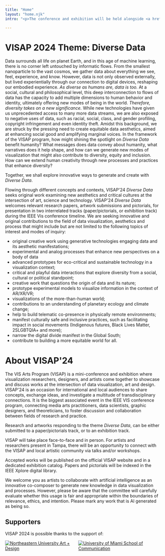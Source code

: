 ```yaml
---
title: "Home"
layout: "home.njk"
intro: "<p>The conference and exhibition will be held alongside <a href='https://ieeevis.org/year/2024/welcome'>IEEE VIS 2024</a> at TBD, Florida, 13&ndash;18 October 2024</p><p><a href='https://www.eventbrite.com/e/2024-ieee-vis-visualization-and-visual-analytics-tickets-885829258157'>Register now to join us online for VISAP 2024</a></p>."

---
```



# VISAP 2024 Theme: Diverse Data

Data surrounds all life on planet Earth, and in this age of machine
learning, there is no corner left untouched by informatic flows. From
the smallest nanoparticle to the vast cosmos, we gather data about
everything we see, feel, experience, and know. However, data is not only
observed externally, but lived experientially through our connection to
digital devices, reshaping our embodied experience. *As diverse as
humans are, data is too.* At a social, cultural and philosophical level,
this deep interconnection to flows of data has the capacity to add
multiple dimensions to human behavior and identity, ultimately offering
new modes of being in the world. *Therefore, diversity takes on a new
significance.* While new technologies have given us unprecedented access
to many more data streams, we are also exposed to negative uses of data,
such as racial, social, class, and gender profiling, copyright
infringement and even identity theft. Amidst this background, we are
struck by the pressing need to create equitable data aesthetics, aimed
at enhancing social good and amplifying marginal voices. In the
framework of the VISAP program, how might shining the spotlight on
*Diverse Data* benefit humanity? What messages does data convey about
humanity, what narratives does it help shape, and how can we generate
new modes of visualization that might also contribute to diversity,
equity and inclusion. How can we extend human creativity through new
processes and practices that enhance diversity?

Together, we shall explore innovative ways to generate and create with
*Diverse Data*.

Flowing through different concepts and contexts, VISAP'24 *Diverse Data*
seeks original work examining new aesthetics and critical cultures at
the intersection of art, science and technology. VISAP'24 *Diverse Data*
welcomes relevant research papers, artwork submissions and pictorials,
for presentation in two interrelated tracks (paper/pictorials, or
exhibition track) during the IEEE Vis conference timeline. We are
seeking innovative and original contributions to the field of data
visualization, aesthetics and process that might include but are not
limited to the following topics of interest and modes of inquiry:

-   original creative work using generative technologies engaging data and its aesthetic manifestations;
-   experimental and analog processes that enhance new perspectives on a body of data
-   advanced prototypes for eco-critical and sustainable technology in a visualization context;
-   critical and playful data interactions that explore diversity from a social, cultural or political standpoint;
-   creative work that questions the origin of data and its nature;
-   prototype experimental models to visualize information in the context of AR/XR/VR;
-   visualizations of the more-than-human world;
-   contributions to an understanding of planetary ecology and climate change;
-   help to build telematic co-presence in physically remote environments;
-   manifest culturally safe and inclusive practices, such as facilitating impact in social movements (Indigenous futures, Black Lives Matter, 2SLGBTQIA+ and more);
-   narrow the digital divide manifest in the Global South;
-   contribute to building a more equitable world for all.

# About VISAP'24

The VIS Arts Program (VISAP) is a mini-conference and exhibition where
visualization researchers, designers, and artists come together to
showcase and discuss works at the intersection of data visualization,
art and design. VISAP'24 is an occasion for international and local
audiences to share concepts, exchange ideas, and investigate a multitude
of transdisciplinary connections. It is the biggest associated event in
the IEEE VIS conference program, connecting media arts practitioners,
data scientists, graphic designers, and theoreticians, to foster
discussion and collaboration between fields of research and practice.

Research and artworks responding to the theme *Diverse Data*, can be
either submitted to a paper/pictorials track, or to an exhibition track.

VISAP will take place face-to-face and in person. For artists and
researchers present in Tampa, there will be an opportunity to connect
with the VISAP and local artistic community via talks and/or workshops.

Accepted works will be published on the official VISAP website and in a
dedicated exhibition catalog. Papers and pictorials will be indexed in
the IEEE Xplore digital library.

We welcome you as artists to collaborate with artificial intelligence as
an innovative co-composer to generate new knowledge in data
visualization and processes. However, please be aware that the committee
will carefully evaluate whether this usage is fair and appropriate
within the boundaries of relevance, ethics, and intention. Please mark
any work that is AI generated as being so.

<a name="supporters"></a>

## Supporters

VISAP 2024 is possible thanks to the support of:

<div class="columns	is-desktop">
<div class="column"><a class="nohover" href="https://camd.northeastern.edu/art-design/"><img src="{{ '/images/northeastern_camd.png' | url }}" style="max-width: 400px;" alt="Northeastern University Art + Design"></a></div>
<div class="column"><a class="nohover" href="https://com.miami.edu/"><img src="{{ '/images/univ_miami_comm.png' | url }}" style="max-width: 400px;" alt="University of Miami School of Communication"></a></div>
</div>

